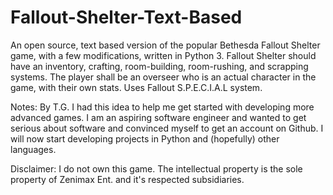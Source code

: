 # Fallout-Shelter-Text-Based
An open source, text based version of the popular Bethesda Fallout Shelter game, with a few modifications, written in Python 3.
Fallout Shelter should have an inventory, crafting, room-building, room-rushing, and scrapping systems. The player shall be an overseer who is an actual character in the game, with their own stats. Uses Fallout S.P.E.C.I.A.L system.


Notes: By T.G.
I had this idea to help me get started with developing more advanced games. I am an aspiring software engineer and wanted to get serious about software and convinced myself to get an account on Github. I will now start developing projects in Python and (hopefully) other languages. 


Disclaimer: I do not own this game. The intellectual property is the sole property of Zenimax Ent. and it's respected subsidiaries.

